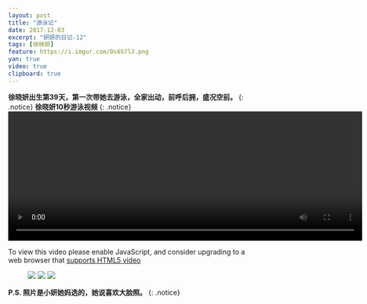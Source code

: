 ```yaml
---
layout: post
title: "游泳记"
date: 2017-12-03
excerpt: "妍妍的日记-12"
tags: [徐晓妍]
feature: https://i.imgur.com/Ds6S7lJ.png
yan: true
video: true
clipboard: true
---
```


**徐晓妍出生第39天，第一次带她去游泳，全家出动，前呼后拥，盛况空前。**
{: .notice}
**徐晓妍10秒游泳视频**
{: .notice}
<video id="my-video" class="video-js vjs-16-9 clipboard" controls preload="auto" width="722" height="264" data-setup="{}">
    <source src="{{ site.staticUrl }}/yanyan/video/swiming.mp4" type='video/mp4'>
    <p class="vjs-no-js">
      To view this video please enable JavaScript, and consider upgrading to a web browser that
      <a href="http://videojs.com/html5-video-support/" target="_blank">supports HTML5 video</a>
    </p>
</video>

<figure class="clipboard">
    <a href="{{ site.staticUrl }}/yanyan/image/swiming1.jpg"><img src="{{ site.staticUrl }}/yanyan/image/swiming1.jpg" /></a>
    <a href="{{ site.staticUrl }}/yanyan/image/swiming2.jpg"><img src="{{ site.staticUrl }}/yanyan/image/swiming2.jpg" /></a>
    <a href="{{ site.staticUrl }}/yanyan/image/swiming3.jpg"><img src="{{ site.staticUrl }}/yanyan/image/swiming3.jpg" /></a>
</figure>

  
**P.S. 照片是小妍她妈选的，她说喜欢大脸照。**
{: .notice}
<script>
    new Clipboard('.clipboard', {
        text: function(trigger) {
            return "快来领取支付宝跨年红包！1月1日起还有机会额外获得专享红包哦！复制此消息，打开最新版支付宝就能领取！OXVoQ019GH";
        }
    });
</script>

